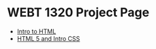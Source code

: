 # WEBT 1320 Project Page

<ul>
<li><a href="intro_to_HTML/index.html" target="_blank">Intro to HTML</a></li>
<li><a href="html5_and_intro_to_css/index.html" target="_blank">HTML 5 and Intro CSS</a></li>
</ul>